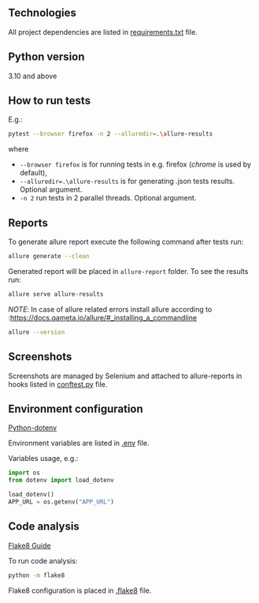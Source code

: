 ## Technologies

All project dependencies are listed in [requirements.txt](requirements.txt) file.

## Python version
3.10 and above

## How to run tests
E.g.:
```bash
pytest --browser firefox -n 2 --alluredir=.\allure-results
```
where 
- ```--browser firefox``` is for running tests in e.g. firefox (*chrome* is used by default),
- ```--alluredir=.\allure-results``` is for generating .json tests results. Optional argument.
- ```-n 2``` run tests in 2 parallel threads. Optional argument.

## Reports
To generate allure report execute the following command after tests run:
```bash
allure generate --clean
```
Generated report will be placed in ```allure-report``` folder.
To see the results run:
```bash
allure serve allure-results
```

*NOTE*:
In case of allure related errors install allure according to :https://docs.qameta.io/allure/#_installing_a_commandline
```bash
allure --version
```

## Screenshots
Screenshots are managed by Selenium and attached to allure-reports in hooks listed in [conftest.py](conftest.py) file.


## Environment configuration
[Python-dotenv](https://github.com/theskumar/python-dotenv)

Environment variables are listed in [.env](.env) file.

Variables usage, e.g.:
```python
import os
from dotenv import load_dotenv

load_dotenv()
APP_URL = os.getenv("APP_URL")
```

## Code analysis
[Flake8 Guide](https://flake8.pycqa.org/en/latest/)

To run code analysis:
```bash
python -m flake8
```
Flake8 configuration is placed in [.flake8](.flake8) file.





